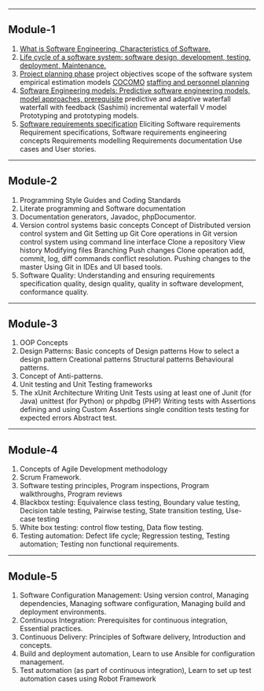 ------------
Module-1
------------
1. [What is Software Engineering, Characteristics of Software. ](Module%201/Introduction.pdf)
2. [Life cycle of a software system: software design, development, testing, deployment, Maintenance.](Module%201/SDLC.pdf) 
3. [Project planning phase](Module%201/Project%20planning%20phase%20project%20objectives,%20scope%20of%20the%20software%20system.pdf)
    project objectives 
    scope of the software system 
    empirical estimation models
    [COCOMO](Module%201/COCOMO%20Introduction.pdf)
    [staffing and personnel planning](Module%201/Staffing%20and%20personnel%20planning.pdf) 
4. [Software Engineering models: Predictive software engineering models, model approaches, prerequisite](Module%201/Models.pdf)
    predictive and adaptive waterfall
    waterfall with feedback (Sashimi)
    incremental waterfall
    V model
    Prototyping and prototyping models. 
5. [Software requirements specification](Module%201/Recquirement.pdf)
    Eliciting Software requirements
    Requirement specifications, 
    Software requirements engineering concepts
    Requirements modelling
    Requirements documentation
    Use cases and User stories. 

------------
Module-2
------------
1. Programming Style Guides and Coding Standards
2. Literate programming and Software documentation
3. Documentation generators, Javadoc, phpDocumentor. 
4. Version control systems basic concepts
    Concept of Distributed version control system and Git 
    Setting up Git 
    Core operations in Git version control system using command line interface 
    Clone a repository
    View history
    Modifying files
    Branching
    Push changes
    Clone operation
    add, commit, log, diff commands
    conflict resolution.
    Pushing changes to the master
    Using Git in IDEs and UI based tools. 
5. Software Quality: Understanding and ensuring requirements specification quality, design quality, quality in software development, conformance quality. 


------------
Module-3
------------
1. OOP Concepts 
2. Design Patterns: Basic concepts of Design patterns
   How to select a design pattern
   Creational patterns 
   Structural patterns
   Behavioural patterns.
3. Concept of Anti-patterns. 
4. Unit testing and Unit Testing frameworks 
5. The xUnit Architecture
   Writing Unit Tests using at least one of Junit (for Java) 
   unittest (for Python) or phpdbg (PHP)
   Writing tests with Assertions
   defining and using Custom Assertions
   single condition tests 
   testing for expected errors
   Abstract test. 

------------
Module-4
------------
1. Concepts of Agile Development methodology 
2. Scrum Framework. 
3. Software testing principles, Program inspections, Program walkthroughs, Program reviews 
4. Blackbox testing: Equivalence class testing, Boundary value testing, Decision table testing, Pairwise testing, State transition testing, Use-case testing
5. White box testing: control flow testing, Data flow testing. 
6. Testing automation: Defect life cycle; Regression testing, Testing automation; Testing non functional requirements. 

------------
Module-5
------------
1. Software Configuration Management: Using version control, Managing dependencies, Managing software configuration, Managing build and deployment environments. 
2. Continuous Integration: Prerequisites for continuous integration, Essential practices. 
3. Continuous Delivery: Principles of Software delivery, Introduction and concepts. 
4. Build and deployment automation, Learn to use Ansible for configuration management. 
5. Test automation (as part of continuous integration), Learn to set up test automation cases using Robot Framework
